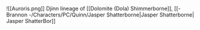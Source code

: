 ![[Auroris.png]]
Djinn lineage of [[Dolomite (Dola) Shimmerborne]], [[- Brannon -/Characters/PC/Quinn/Jasper Shatterborne|Jasper Shatterborne| Jasper ShatterBor]]